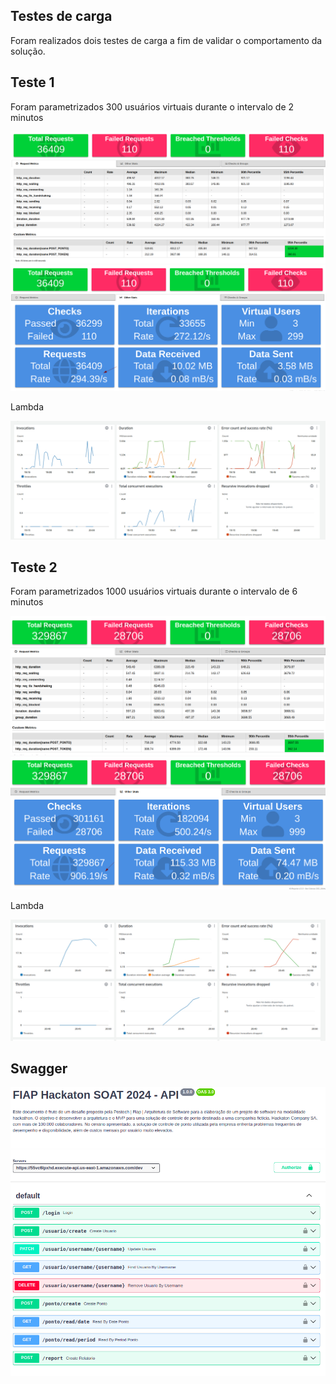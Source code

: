 ## Testes de carga

Foram realizados dois testes de carga a fim de validar o comportamento da solução.

## Teste 1

Foram parametrizados 300 usuários virtuais durante o intervalo de 2 minutos

![300vus](./img/300vus.png)
![300vusTps](./img/300vus_tps.png)

Lambda

![lambdas](./img/lambdas.png)


## Teste 2

Foram parametrizados 1000 usuários virtuais durante o intervalo de 6 minutos

![1000vus](./img/1000vus.png)
![1000vusTps](./img/1000vus_tps.png)

Lambda

![lambdas](./img/1000_lambdas.png)

## Swagger

![swagger](./img/swagger.png)